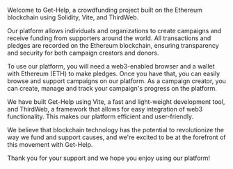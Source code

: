 Welcome to Get-Help, a crowdfunding project built on the Ethereum blockchain using Solidity, Vite, and ThirdWeb.

Our platform allows individuals and organizations to create campaigns and receive funding from supporters around the world. All transactions and pledges are recorded on the Ethereum blockchain, ensuring transparency and security for both campaign creators and donors.

To use our platform, you will need a web3-enabled browser and a wallet with Ethereum (ETH) to make pledges. Once you have that, you can easily browse and support campaigns on our platform. As a campaign creator, you can create, manage and track your campaign's progress on the platform.

We have built Get-Help using Vite, a fast and light-weight development tool, and ThirdWeb, a framework that allows for easy integration of web3 functionality. This makes our platform efficient and user-friendly.

We believe that blockchain technology has the potential to revolutionize the way we fund and support causes, and we're excited to be at the forefront of this movement with Get-Help.

Thank you for your support and we hope you enjoy using our platform!
